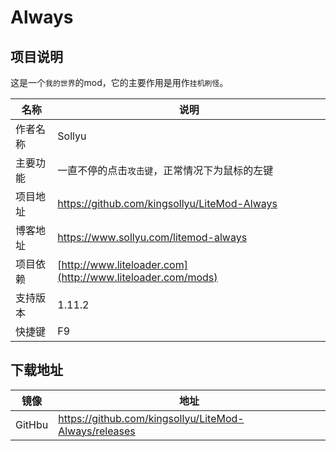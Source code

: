 # Always

## 项目说明

这是一个`我的世界`的mod，它的主要作用是用作`挂机刷怪`。

|名称   |说明|
|-------|----|
|作者名称|Sollyu|
|主要功能|一直不停的点击`攻击键`，正常情况下为鼠标的左键|
|项目地址|<https://github.com/kingsollyu/LiteMod-Always>|
|博客地址|<https://www.sollyu.com/litemod-always>|
|项目依赖|[http://www.liteloader.com](http://www.liteloader.com/mods)|
|支持版本|1.11.2|
|快捷键|F9|

## 下载地址

|镜像|地址|
|---|----|
|GitHbu|<https://github.com/kingsollyu/LiteMod-Always/releases>|

